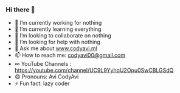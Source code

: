 ### Hi there 👋
- 🔭 I’m currently working for nothing
- 🌱 I’m currently learning everything
- 👯 I’m looking to collaborate on nothing
- 🤔 I’m looking for help with nothing
- 💬 Ask me about www.codyavi.ml
- 📫 How to reach me: codyavi00@gmail.com 
-  ∞  YouTube Channels : https://youtube.com/channel/UC9L9YyhqU2Opu0SwCBLGSdQ
- 😄 Pronouns: Avi CodyAvi
- ⚡ Fun fact: lazy coder
